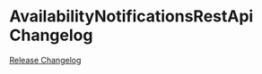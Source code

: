 # AvailabilityNotificationsRestApi Changelog

[Release Changelog](https://github.com/spryker/availability-notifications-rest-api/releases)
